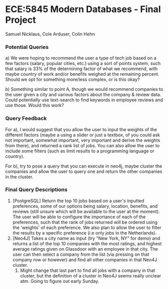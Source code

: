 # ECE:5845 Modern Databases - Final Project
Samuel Nicklaus, Cole Arduser, Colin Hehn

### Potential Queries
a) We were hoping to recommend the user a type of tech job based on a few factors (salary, popular cities, etc.) using a sort of points system, such that salary is 33% of the determining factor of what we recommend, with maybe country of work and/or benefits weighed at the remaining percent. Should we opt for something more/less complex, or is this okay?

b) Something similar to point A, though we would recommend companies to the user given a city and various factors about the company & review data. Could potentially use text-search to find keywords in employee reviews and use those. Would this work?

### Query Feedback
For a), I would suggest that you allow the user to input the weights of the different factors (maybe a using a slider or just a textbox, of you could ask not important, somewhat important, very important and derive the weights from there), and returned a rank list of jobs. You can also allow the user to include some filters (such as limit results to a programming language or country).

For b), try to pose a query that you can execute in neo4j, maybe cluster the companies and allow the user to query one and return the other companies in the cluster.

### Final Query Descriptions

1. [PostgreSQL] Return the top 10 jobs based on a user's inputted preferences, some of our options being salary, location, benefits, and reviews (still unsure which will be available to the user at the moment). The user will be able to configure the importance of each of the preferences, such that the rank of jobs returned will be ordered using the 'weights' of each preference. We also plan to allow the user to filter the results by a specific preference (i.e only jobs in the Netherlands).
2. [Neo4J] Takes a city name as input (try "New York, NY" for demo) and returns a list of the top 10 companies with the most ratings, and highest average ratings given on Glassdoor with an employee in that city. The user can then select a company from the list (via pressing on that company row or however) and find all other companies in that Neo4J cluster.
   1. Might change that last part to find all jobs with a company in that cluster, but the definition of a cluster in Neo4J seems really unclear atm. Going to figure out early Sunday.